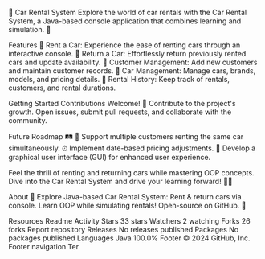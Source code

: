 🚗 Car Rental System
Explore the world of car rentals with the Car Rental System, a Java-based console application that combines learning and simulation. 🌟

Features
🚀 Rent a Car: Experience the ease of renting cars through an interactive console. 🔁 Return a Car: Effortlessly return previously rented cars and update availability. 👥 Customer Management: Add new customers and maintain customer records. 🚗 Car Management: Manage cars, brands, models, and pricing details. 📝 Rental History: Keep track of rentals, customers, and rental durations.

Getting Started
Contributions Welcome! 🎉
Contribute to the project's growth. Open issues, submit pull requests, and collaborate with the community.

Future Roadmap 🛤️
🤝 Support multiple customers renting the same car simultaneously. ⏰ Implement date-based pricing adjustments. 🎨 Develop a graphical user interface (GUI) for enhanced user experience.

Feel the thrill of renting and returning cars while mastering OOP concepts. Dive into the Car Rental System and drive your learning forward! 🚗💨

About
🚗 Explore Java-based Car Rental System: Rent & return cars via console. Learn OOP while simulating rentals! Open-source on GitHub. 🌟

Resources
 Readme
 Activity
Stars
 33 stars
Watchers
 2 watching
Forks
 26 forks
Report repository
Releases
No releases published
Packages
No packages published
Languages
Java
100.0%
Footer
© 2024 GitHub, Inc.
Footer navigation
Ter
